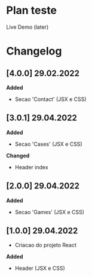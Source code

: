 # Plan teste

Live Demo (later)

# Changelog

## [4.0.0] 29.02.2022

**Added**

- Secao 'Contact' (JSX e CSS)

## [3.0.1] 29.04.2022

**Added**

- Secao 'Cases' (JSX e CSS)

**Changed**

- Header index

## [2.0.0] 29.04.2022

**Added**

- Secao 'Games' (JSX e CSS)

## [1.0.0] 29.04.2022

- Criacao do projeto React

**Added**

- Header (JSX e CSS)
